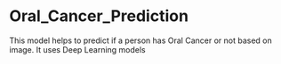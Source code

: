 # Oral_Cancer_Prediction
This model helps to predict if a person has Oral Cancer or not based on image. It uses Deep Learning models
